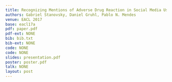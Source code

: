 ```yaml
---
title: Recognizing Mentions of Adverse Drug Reaction in Social Media Using Knowledge-Infused Recurrent Models
authors: Gabriel Stanovsky, Daniel Gruhl, Pablo N. Mendes
venue: EACL 2017
base: eacl17a
pdf: paper.pdf
pdf-ext: NONE
bib: bib.txt
bib-ext: NONE
code: NONE
code: NONE
slides: presentation.pdf
poster: poster.pdf
talk: NONE
layout: post
---
```

